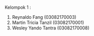 Kelompok 1 :
1. Reynaldo Fang (03082170003)
2. Martin Tricia Tanzil (03082170001)
3. Wesley Yando Tantra (03082170008)